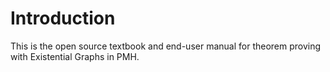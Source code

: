 # Introduction

This is the open source textbook and end-user manual for theorem proving with Existential Graphs in PMH.
